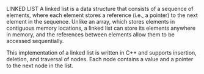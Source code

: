 LINKED LIST
A linked list is a data structure that consists of a sequence of elements, where each element stores a reference (i.e., a pointer) to the next element in the sequence. Unlike an array, which stores elements in contiguous memory locations, a linked list can store its elements anywhere in memory, and the references between elements allow them to be accessed sequentially.

This implementation of a linked list is written in C++ and supports insertion, deletion, and traversal of nodes. Each node contains a value and a pointer to the next node in the list.

